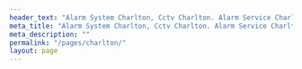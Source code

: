 ```yaml
---
header_text: "Alarm System Charlton, Cctv Charlton. Alarm Service Charlton"
meta_title: "Alarm System Charlton, Cctv Charlton. Alarm Service Charlton"
meta_description: ""
permalink: "/pages/charlton/"
layout: page
---
```


